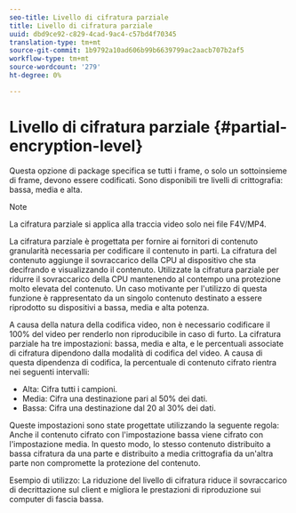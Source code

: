 ```yaml
---
seo-title: Livello di cifratura parziale
title: Livello di cifratura parziale
uuid: dbd9ce92-c829-4cad-9ac4-c57bd4f70345
translation-type: tm+mt
source-git-commit: 1b9792a10ad606b99b6639799ac2aacb707b2af5
workflow-type: tm+mt
source-wordcount: '279'
ht-degree: 0%

---
```



# Livello di cifratura parziale {#partial-encryption-level}

Questa opzione di package specifica se tutti i frame, o solo un sottoinsieme di frame, devono essere codificati. Sono disponibili tre livelli di crittografia: bassa, media e alta.

>[!NOTE]
>
>La cifratura parziale si applica alla traccia video solo nei file F4V/MP4.

La cifratura parziale è progettata per fornire ai fornitori di contenuto granularità necessaria per codificare il contenuto in parti. La cifratura del contenuto aggiunge il sovraccarico della CPU al dispositivo che sta decifrando e visualizzando il contenuto. Utilizzate la cifratura parziale per ridurre il sovraccarico della CPU mantenendo al contempo una protezione molto elevata del contenuto. Un caso motivante per l&#39;utilizzo di questa funzione è rappresentato da un singolo contenuto destinato a essere riprodotto su dispositivi a bassa, media e alta potenza.

A causa della natura della codifica video, non è necessario codificare il 100% del video per renderlo non riproducibile in caso di furto. La cifratura parziale ha tre impostazioni: bassa, media e alta, e le percentuali associate di cifratura dipendono dalla modalità di codifica del video. A causa di questa dipendenza di codifica, la percentuale di contenuto cifrato rientra nei seguenti intervalli:

* Alta: Cifra tutti i campioni.
* Media: Cifra una destinazione pari al 50% dei dati.
* Bassa: Cifra una destinazione dal 20 al 30% dei dati.

Queste impostazioni sono state progettate utilizzando la seguente regola: Anche il contenuto cifrato con l&#39;impostazione bassa viene cifrato con l&#39;impostazione media. In questo modo, lo stesso contenuto distribuito a bassa cifratura da una parte e distribuito a media crittografia da un&#39;altra parte non compromette la protezione del contenuto.

Esempio di utilizzo: La riduzione del livello di cifratura riduce il sovraccarico di decrittazione sul client e migliora le prestazioni di riproduzione sui computer di fascia bassa.
